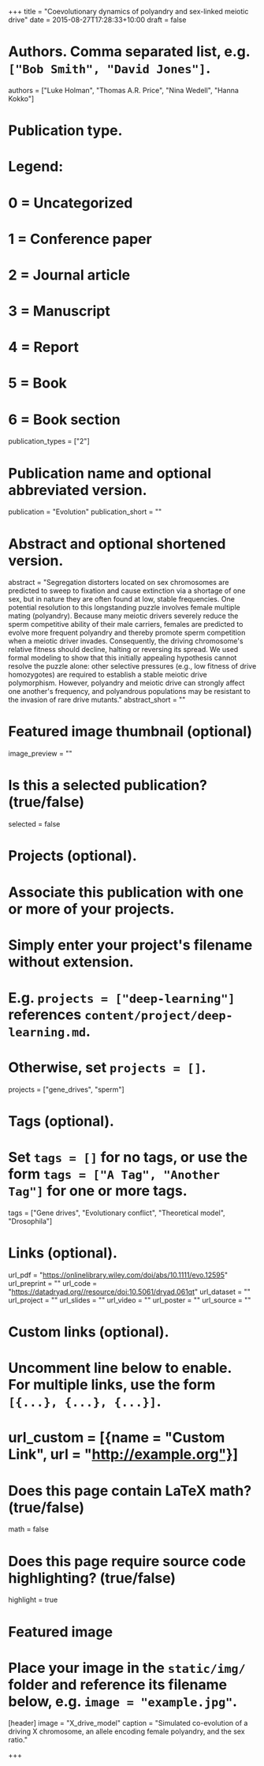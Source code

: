 +++
title = "Coevolutionary dynamics of polyandry and sex-linked meiotic drive"
date = 2015-08-27T17:28:33+10:00
draft = false


# Authors. Comma separated list, e.g. `["Bob Smith", "David Jones"]`.
authors = ["Luke Holman", "Thomas A.R. Price", "Nina Wedell", "Hanna Kokko"]

# Publication type.
# Legend:
# 0 = Uncategorized
# 1 = Conference paper
# 2 = Journal article
# 3 = Manuscript
# 4 = Report
# 5 = Book
# 6 = Book section
publication_types = ["2"]

# Publication name and optional abbreviated version.
publication = "Evolution"
publication_short = ""

# Abstract and optional shortened version.
abstract = "Segregation distorters located on sex chromosomes are predicted to sweep to fixation and cause extinction via a shortage of one sex, but in nature they are often found at low, stable frequencies. One potential resolution to this longstanding puzzle involves female multiple mating (polyandry). Because many meiotic drivers severely reduce the sperm competitive ability of their male carriers, females are predicted to evolve more frequent polyandry and thereby promote sperm competition when a meiotic driver invades. Consequently, the driving chromosome's relative fitness should decline, halting or reversing its spread. We used formal modeling to show that this initially appealing hypothesis cannot resolve the puzzle alone: other selective pressures (e.g., low fitness of drive homozygotes) are required to establish a stable meiotic drive polymorphism. However, polyandry and meiotic drive can strongly affect one another's frequency, and polyandrous populations may be resistant to the invasion of rare drive mutants."
abstract_short = ""

# Featured image thumbnail (optional)
image_preview = ""

# Is this a selected publication? (true/false)
selected = false

# Projects (optional).
#   Associate this publication with one or more of your projects.
#   Simply enter your project's filename without extension.
#   E.g. `projects = ["deep-learning"]` references `content/project/deep-learning.md`.
#   Otherwise, set `projects = []`.
projects = ["gene_drives", "sperm"]

# Tags (optional).
#   Set `tags = []` for no tags, or use the form `tags = ["A Tag", "Another Tag"]` for one or more tags.
tags = ["Gene drives", "Evolutionary conflict", "Theoretical model", "Drosophila"]

# Links (optional).
url_pdf = "https://onlinelibrary.wiley.com/doi/abs/10.1111/evo.12595"
url_preprint = ""
url_code = "https://datadryad.org//resource/doi:10.5061/dryad.061qt"
url_dataset = ""
url_project = ""
url_slides = ""
url_video = ""
url_poster = ""
url_source = ""

# Custom links (optional).
#   Uncomment line below to enable. For multiple links, use the form `[{...}, {...}, {...}]`.
# url_custom = [{name = "Custom Link", url = "http://example.org"}]

# Does this page contain LaTeX math? (true/false)
math = false

# Does this page require source code highlighting? (true/false)
highlight = true

# Featured image
# Place your image in the `static/img/` folder and reference its filename below, e.g. `image = "example.jpg"`.
[header]
image = "X_drive_model"
caption = "Simulated co-evolution of a driving X chromosome, an allele encoding female polyandry, and the sex ratio."

+++



